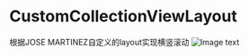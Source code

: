 # CustomCollectionViewLayout
根据JOSE MARTINEZ自定义的layout实现横竖滚动
![Image text](https://raw.github.com/KboyHub/CustomCollectionViewLayout/screenshot.gif)
